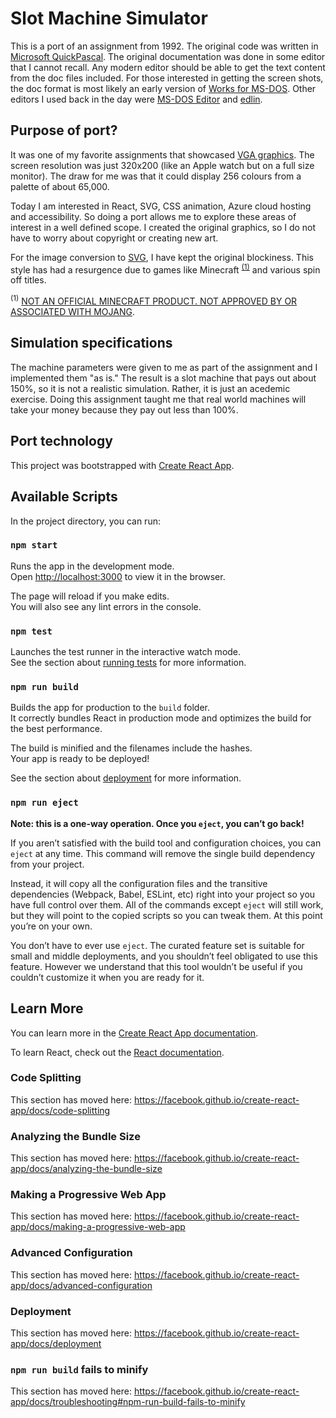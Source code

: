 # Slot Machine Simulator

This is a port of an assignment from 1992. The original code was written in [Microsoft QuickPascal](https://en.wikipedia.org/wiki/Microsoft_Pascal). The original documentation was done in some editor that I cannot recall. Any modern editor should be able to get the text content from the doc files included. For those interested in getting the screen shots, the doc format is most likely an early version of [Works for MS-DOS](https://en.wikipedia.org/wiki/Microsoft_Works#Works_for_MS-DOS). Other editors I used back in the day were [MS-DOS Editor](https://en.wikipedia.org/wiki/MS-DOS_Editor) and [edlin](https://en.wikipedia.org/wiki/Edlin).

## Purpose of port?

It was one of my favorite assignments that showcased [VGA graphics](https://en.wikipedia.org/wiki/Mode_13h). The screen resolution was just 320x200 (like an Apple watch but on a full size monitor). The draw for me was that it could display 256 colours from a palette of about 65,000.

Today I am interested in React, SVG, CSS animation, Azure cloud hosting and accessibility. So doing a port allows me to explore these areas of interest in a well defined scope. I created the original graphics, so I do not have to worry about copyright or creating new art.

For the image conversion to [SVG][], I have kept the original blockiness. This style has had a resurgence due to games like Minecraft <sup>[(1)](#disclaimer)</sup> and various spin off titles.

[svg]: https://en.wikipedia.org/wiki/Scalable_Vector_Graphics "Scaleable Vector Graphics"

<a name="disclaimer"></a><sup>(1)</sup> [NOT AN OFFICIAL MINECRAFT PRODUCT. NOT APPROVED BY OR ASSOCIATED WITH MOJANG](https://account.mojang.com/terms?ref=ft#brand).

## Simulation specifications

The machine parameters were given to me as part of the assignment and I implemented them "as is." The result is a slot machine that pays out about 150%, so it is not a realistic simulation. Rather, it is just an acedemic exercise. Doing this assignment taught me that real world machines will take your money because they pay out less than 100%.

## Port technology

This project was bootstrapped with [Create React App](https://github.com/facebook/create-react-app).

## Available Scripts

In the project directory, you can run:

### `npm start`

Runs the app in the development mode.<br />
Open [http://localhost:3000](http://localhost:3000) to view it in the browser.

The page will reload if you make edits.<br />
You will also see any lint errors in the console.

### `npm test`

Launches the test runner in the interactive watch mode.<br />
See the section about [running tests](https://facebook.github.io/create-react-app/docs/running-tests) for more information.

### `npm run build`

Builds the app for production to the `build` folder.<br />
It correctly bundles React in production mode and optimizes the build for the best performance.

The build is minified and the filenames include the hashes.<br />
Your app is ready to be deployed!

See the section about [deployment](https://facebook.github.io/create-react-app/docs/deployment) for more information.

### `npm run eject`

**Note: this is a one-way operation. Once you `eject`, you can’t go back!**

If you aren’t satisfied with the build tool and configuration choices, you can `eject` at any time. This command will remove the single build dependency from your project.

Instead, it will copy all the configuration files and the transitive dependencies (Webpack, Babel, ESLint, etc) right into your project so you have full control over them. All of the commands except `eject` will still work, but they will point to the copied scripts so you can tweak them. At this point you’re on your own.

You don’t have to ever use `eject`. The curated feature set is suitable for small and middle deployments, and you shouldn’t feel obligated to use this feature. However we understand that this tool wouldn’t be useful if you couldn’t customize it when you are ready for it.

## Learn More

You can learn more in the [Create React App documentation](https://facebook.github.io/create-react-app/docs/getting-started).

To learn React, check out the [React documentation](https://reactjs.org/).

### Code Splitting

This section has moved here: https://facebook.github.io/create-react-app/docs/code-splitting

### Analyzing the Bundle Size

This section has moved here: https://facebook.github.io/create-react-app/docs/analyzing-the-bundle-size

### Making a Progressive Web App

This section has moved here: https://facebook.github.io/create-react-app/docs/making-a-progressive-web-app

### Advanced Configuration

This section has moved here: https://facebook.github.io/create-react-app/docs/advanced-configuration

### Deployment

This section has moved here: https://facebook.github.io/create-react-app/docs/deployment

### `npm run build` fails to minify

This section has moved here: https://facebook.github.io/create-react-app/docs/troubleshooting#npm-run-build-fails-to-minify
